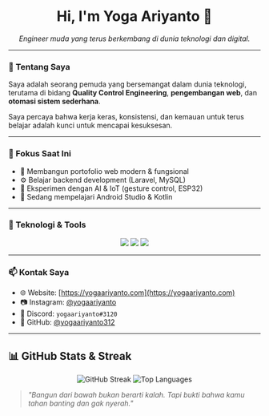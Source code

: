 <h1 align="center">Hi, I'm Yoga Ariyanto 👋</h1>
<p align="center">
  <em>Engineer muda yang terus berkembang di dunia teknologi dan digital.</em>
</p>

---

### 🧠 Tentang Saya

Saya adalah seorang pemuda yang bersemangat dalam dunia teknologi, terutama di bidang **Quality Control Engineering**, **pengembangan web**, dan **otomasi sistem sederhana**.

Saya percaya bahwa kerja keras, konsistensi, dan kemauan untuk terus belajar adalah kunci untuk mencapai kesuksesan.

---

### 💼 Fokus Saat Ini

- 🔧 Membangun portofolio web modern & fungsional
- ⚙️ Belajar backend development (Laravel, MySQL)
- 🤖 Eksperimen dengan AI & IoT (gesture control, ESP32)
- 🌱 Sedang mempelajari Android Studio & Kotlin

---

### 🔧 Teknologi & Tools

<div align="center">
  <img src="https://img.shields.io/badge/Arduino-00979D?style=flat&logo=arduino&logoColor=white"/>
  <img src="https://img.shields.io/badge/MikroTik-000000?style=flat&logoColor=white"/>
  <img src="https://img.shields.io/badge/Bootstrap-563D7C?style=flat&logo=bootstrap&logoColor=white"/>
</div>

---

### 📫 Kontak Saya

- 🌐 Website: [https://yogaariyanto.com](https://yogaariyanto.com)
- 📷 Instagram: [@yogaariyanto](https://instagram.com/yogaariyanto)
- 💬 Discord: `yogaariyanto#3120`
- 💼 GitHub: [@yogaariyanto312](https://github.com/yogaariyanto312)

---

## 📊 GitHub Stats & Streak
<p align="center">
  <img src="https://github-readme-streak-stats.herokuapp.com/?user=siegrin&theme=radical" alt="GitHub Streak" />
  <img src="https://github-readme-stats.vercel.app/api/top-langs?username=siegrin&layout=compact&theme=radical" alt="Top Languages" />
</p>

> *"Bangun dari bawah bukan berarti kalah. Tapi bukti bahwa kamu tahan banting dan gak nyerah."*
